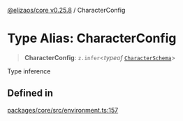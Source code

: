 [@elizaos/core v0.25.8](../index.md) / CharacterConfig

# Type Alias: CharacterConfig

> **CharacterConfig**: `z.infer`\<*typeof* [`CharacterSchema`](../variables/CharacterSchema.md)\>

Type inference

## Defined in

[packages/core/src/environment.ts:157](https://github.com/elizaOS/eliza/blob/main/packages/core/src/environment.ts#L157)
